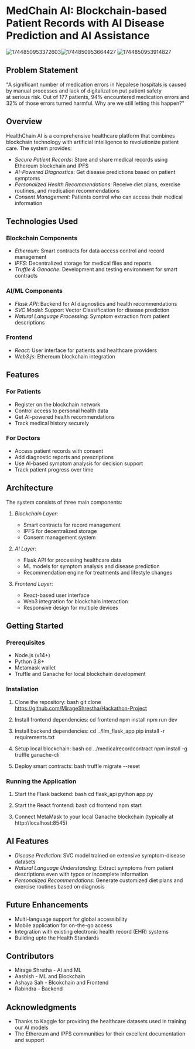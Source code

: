 # MedChain AI: Blockchain-based Patient Records with AI Disease Prediction and AI Assistance

![1744850953372603](https://github.com/user-attachments/assets/4571ce12-7e00-402a-afc6-c6111ad21d08)![1744850953664427](https://github.com/user-attachments/assets/55546214-1fc2-4aea-9782-bd7d050c45af)
![1744850953914827](https://github.com/user-attachments/assets/c006314c-7450-4be1-8774-0a56cc610f48)

## Problem Statement
"A significant number of medication errors in Nepalese hospitals is caused by manual processes and lack of digitalization put patient safety at serious risk. Out of 177 patients, 94% encountered medication errors and 32% of those errors turned harmful. Why are we still letting this happen?"

## Overview

HealthChain AI is a comprehensive healthcare platform that combines blockchain technology with artificial intelligence to revolutionize patient care. The system provides:

- *Secure Patient Records*: Store and share medical records using Ethereum blockchain and IPFS
- *AI-Powered Diagnostics*: Get disease predictions based on patient symptoms
- *Personalized Health Recommendations*: Receive diet plans, exercise routines, and medication recommendations
- *Consent Management*: Patients control who can access their medical information

## Technologies Used

### Blockchain Components
- *Ethereum*: Smart contracts for data access control and record management
- *IPFS*: Decentralized storage for medical files and reports
- *Truffle & Ganache*: Development and testing environment for smart contracts

### AI/ML Components
- *Flask API*: Backend for AI diagnostics and health recommendations
- *SVC Model*: Support Vector Classification for disease prediction
- *Natural Language Processing*: Symptom extraction from patient descriptions

### Frontend
- *React*: User interface for patients and healthcare providers
- *Web3.js*: Ethereum blockchain integration

## Features

### For Patients
- Register on the blockchain network
- Control access to personal health data
- Get AI-powered health recommendations
- Track medical history securely

### For Doctors
- Access patient records with consent
- Add diagnostic reports and prescriptions
- Use AI-based symptom analysis for decision support
- Track patient progress over time

## Architecture

The system consists of three main components:

1. *Blockchain Layer*:
   - Smart contracts for record management
   - IPFS for decentralized storage
   - Consent management system

2. *AI Layer*:
   - Flask API for processing healthcare data
   - ML models for symptom analysis and disease prediction
   - Recommendation engine for treatments and lifestyle changes

3. *Frontend Layer*:
   - React-based user interface
   - Web3 integration for blockchain interaction
   - Responsive design for multiple devices

## Getting Started

### Prerequisites

- Node.js (v14+)
- Python 3.8+
- Metamask wallet
- Truffle and Ganache for local blockchain development

### Installation

1. Clone the repository:
bash
git clone https://github.com/MirageShrestha/Hackathon-Project 
2. Install frontend dependencies:
cd frontend
npm install
npm run dev


4. Install backend dependencies:
cd ../llm_flask_app
pip install -r requirements.txt


5. Setup local blockchain:
bash
cd ../medicalrecordcontract
npm install -g truffle
ganache-cli


6. Deploy smart contracts:
bash
truffle migrate --reset


### Running the Application

1. Start the Flask backend:
bash
cd flask_api
python app.py


2. Start the React frontend:
bash
cd frontend
npm start

3. Connect MetaMask to your local Ganache blockchain (typically at http://localhost:8545)

## AI Features

- *Disease Prediction*: SVC model trained on extensive symptom-disease datasets
- *Natural Language Understanding*: Extract symptoms from patient descriptions even with typos or incomplete information
- *Personalized Recommendations*: Generate customized diet plans and exercise routines based on diagnosis

## Future Enhancements

- Multi-language support for global accessibility
- Mobile application for on-the-go access
- Integration with existing electronic health record (EHR) systems
- Building upto the Health Standards

## Contributors

- Mirage Shretha - AI and ML
- Aashish - ML and Blockchain
- Ashaya Sah - Blcokchain and Frontend
- Rabindra - Backend

## Acknowledgments

- Thanks to Kaggle for providing the healthcare datasets used in training our AI models
- The Ethereum and IPFS communities for their excellent documentation and support
